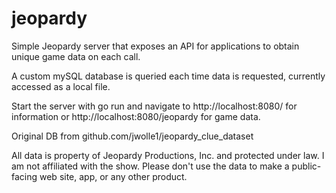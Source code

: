 # jeopardy
Simple Jeopardy server that exposes an API for applications to obtain unique game data on each call.

A custom mySQL database is queried each time data is requested, currently accessed as a local file.

Start the server with go run and navigate to http://localhost:8080/ for information or http://localhost:8080/jeopardy for game data.

Original DB from github.com/jwolle1/jeopardy_clue_dataset

All data is property of Jeopardy Productions, Inc. and protected under law. I am not affiliated with the show. Please don't use the data to make a public-facing web site, app, or any other product.